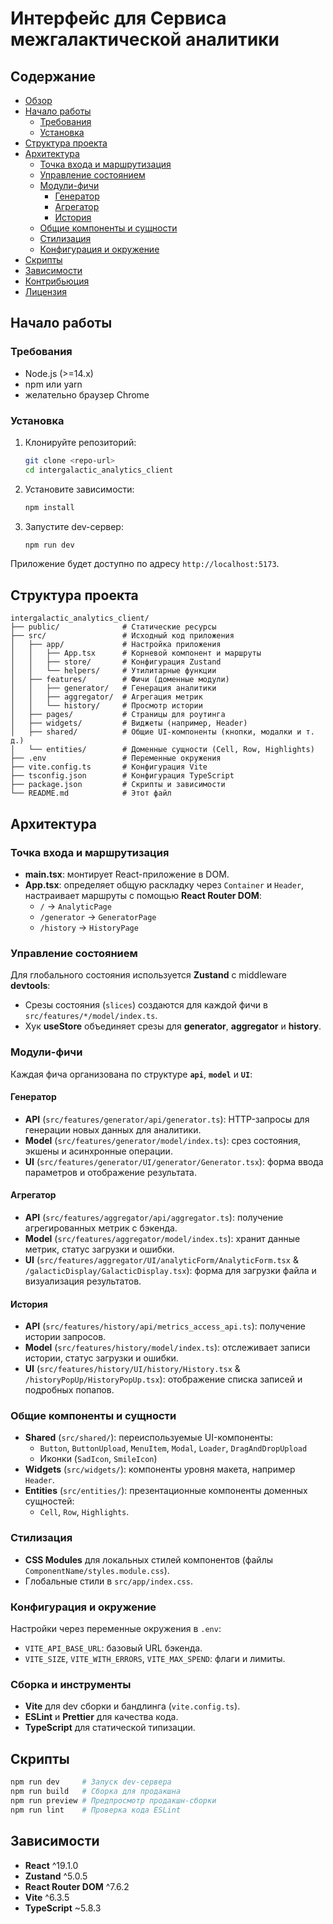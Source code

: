 # Интерфейс для Сервиса межгалактической аналитики

## Содержание

- [Обзор](#обзор)
- [Начало работы](#начало-работы)
  - [Требования](#требования)
  - [Установка](#установка)
- [Структура проекта](#структура-проекта)
- [Архитектура](#архитектура)
  - [Точка входа и маршрутизация](#точка-входа-и-маршрутизация)
  - [Управление состоянием](#управление-состоянием)
  - [Модули-фичи](#модули-фичи)
    - [Генератор](#генератор)
    - [Агрегатор](#агрегатор)
    - [История](#история)
  - [Общие компоненты и сущности](#общие-компоненты-и-сущности)
  - [Стилизация](#стилизация)
  - [Конфигурация и окружение](#конфигурация-и-окружение)
- [Скрипты](#скрипты)
- [Зависимости](#зависимости)
- [Контрибьюция](#контрибьюция)
- [Лицензия](#лицензия)

## Начало работы

### Требования

- Node.js (>=14.x)
- npm или yarn
- желательно браузер Chrome

### Установка

1. Клонируйте репозиторий:
   ```bash
   git clone <repo-url>
   cd intergalactic_analytics_client
   ```
2. Установите зависимости:
   ```bash
   npm install
   ```
3. Запустите dev-сервер:
   ```bash
   npm run dev
   ```

Приложение будет доступно по адресу `http://localhost:5173`.

## Структура проекта

```
intergalactic_analytics_client/
├── public/              # Статические ресурсы
├── src/                 # Исходный код приложения
│   ├── app/             # Настройка приложения
│   │   ├── App.tsx      # Корневой компонент и маршруты
│   │   ├── store/       # Конфигурация Zustand
│   │   └── helpers/     # Утилитарные функции
│   ├── features/        # Фичи (доменные модули)
│   │   ├── generator/   # Генерация аналитики
│   │   ├── aggregator/  # Агрегация метрик
│   │   └── history/     # Просмотр истории
│   ├── pages/           # Страницы для роутинга
│   ├── widgets/         # Виджеты (например, Header)
│   ├── shared/          # Общие UI-компоненты (кнопки, модалки и т. д.)
│   └── entities/        # Доменные сущности (Cell, Row, Highlights)
├── .env                 # Переменные окружения
├── vite.config.ts       # Конфигурация Vite
├── tsconfig.json        # Конфигурация TypeScript
├── package.json         # Скрипты и зависимости
└── README.md            # Этот файл
```

## Архитектура

### Точка входа и маршрутизация

- **main.tsx**: монтирует React-приложение в DOM.
- **App.tsx**: определяет общую раскладку через `Container` и `Header`, настраивает маршруты с помощью **React Router DOM**:
  - `/` → `AnalyticPage`
  - `/generator` → `GeneratorPage`
  - `/history` → `HistoryPage`

### Управление состоянием

Для глобального состояния используется **Zustand** с middleware **devtools**:

- Срезы состояния (`slices`) создаются для каждой фичи в `src/features/*/model/index.ts`.
- Хук **useStore** объединяет срезы для **generator**, **aggregator** и **history**.

### Модули-фичи

Каждая фича организована по структуре **`api`**, **`model`** и **`UI`**:

#### Генератор

- **API** (`src/features/generator/api/generator.ts`): HTTP-запросы для генерации новых данных для аналитики.
- **Model** (`src/features/generator/model/index.ts`): срез состояния, экшены и асинхронные операции.
- **UI** (`src/features/generator/UI/generator/Generator.tsx`): форма ввода параметров и отображение результата.

#### Агрегатор

- **API** (`src/features/aggregator/api/aggregator.ts`): получение агрегированных метрик с бэкенда.
- **Model** (`src/features/aggregator/model/index.ts`): хранит данные метрик, статус загрузки и ошибки.
- **UI** (`src/features/aggregator/UI/analyticForm/AnalyticForm.tsx` & `/galacticDisplay/GalacticDisplay.tsx`): форма для загрузки файла и визуализация результатов.

#### История

- **API** (`src/features/history/api/metrics_access_api.ts`): получение истории запросов.
- **Model** (`src/features/history/model/index.ts`): отслеживает записи истории, статус загрузки и ошибки.
- **UI** (`src/features/history/UI/history/History.tsx` & `/historyPopUp/HistoryPopUp.tsx`): отображение списка записей и подробных попапов.

### Общие компоненты и сущности

- **Shared** (`src/shared/`): переиспользуемые UI-компоненты:
  - `Button`, `ButtonUpload`, `MenuItem`, `Modal`, `Loader`, `DragAndDropUpload`
  - Иконки (`SadIcon`, `SmileIcon`)
- **Widgets** (`src/widgets/`): компоненты уровня макета, например `Header`.
- **Entities** (`src/entities/`): презентационные компоненты доменных сущностей:
  - `Cell`, `Row`, `Highlights`.

### Стилизация

- **CSS Modules** для локальных стилей компонентов (файлы `ComponentName/styles.module.css`).
- Глобальные стили в `src/app/index.css`.

### Конфигурация и окружение

Настройки через переменные окружения в `.env`:

- `VITE_API_BASE_URL`: базовый URL бэкенда.
- `VITE_SIZE`, `VITE_WITH_ERRORS`, `VITE_MAX_SPEND`: флаги и лимиты.

### Сборка и инструменты

- **Vite** для dev сборки и бандлинга (`vite.config.ts`).
- **ESLint** и **Prettier** для качества кода.
- **TypeScript** для статической типизации.

## Скрипты

```bash
npm run dev     # Запуск dev-сервера
npm run build   # Сборка для продакшна
npm run preview # Предпросмотр продакшн-сборки
npm run lint    # Проверка кода ESLint
```

## Зависимости

- **React** ^19.1.0
- **Zustand** ^5.0.5
- **React Router DOM** ^7.6.2
- **Vite** ^6.3.5
- **TypeScript** ~5.8.3






